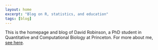 ```yaml
---
layout: home
excerpt: "Blog on R, statistics, and education"
tags: [blog]
---
```


This is the homepage and blog of David Robinson, a PhD student in Quantitative and Computational Biology at Princeton. For more about me, <a href="/about" style="text-decoration: underline">see here</a>.

